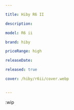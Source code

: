 ```yaml
---

title: Hiby R6 II

description: 

model: R6 ii

brand: hiby

priceRange: high

releaseDate: 

released: true

cover: /hiby/r6ii/cover.webp


---
```


:wip